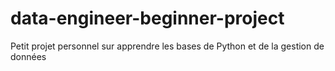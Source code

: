 # data-engineer-beginner-project
Petit projet personnel sur apprendre les bases de Python et de la gestion de données
